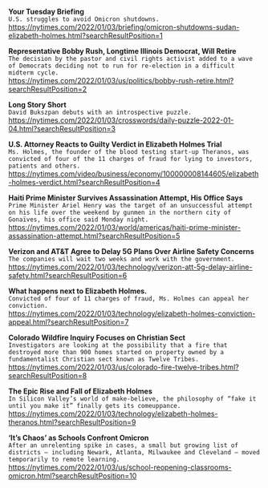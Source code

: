 **Your Tuesday Briefing**\
`U.S. struggles to avoid Omicron shutdowns.`\
https://nytimes.com/2022/01/03/briefing/omicron-shutdowns-sudan-elizabeth-holmes.html?searchResultPosition=1

**Representative Bobby Rush, Longtime Illinois Democrat, Will Retire**\
`The decision by the pastor and civil rights activist added to a wave of Democrats deciding not to run for re-election in a difficult midterm cycle.`\
https://nytimes.com/2022/01/03/us/politics/bobby-rush-retire.html?searchResultPosition=2

**Long Story Short**\
`David Bukszpan debuts with an introspective puzzle.`\
https://nytimes.com/2022/01/03/crosswords/daily-puzzle-2022-01-04.html?searchResultPosition=3

**U.S. Attorney Reacts to Guilty Verdict in Elizabeth Holmes Trial**\
`Ms. Holmes, the founder of the blood testing start-up Theranos, was convicted of four of the 11 charges of fraud for lying to investors, patients and others.`\
https://nytimes.com/video/business/economy/100000008144605/elizabeth-holmes-verdict.html?searchResultPosition=4

**Haiti Prime Minister Survives Assassination Attempt, His Office Says**\
`Prime Minister Ariel Henry was the target of an unsuccessful attempt on his life over the weekend by gunmen in the northern city of Gonaïves, his office said Monday night.`\
https://nytimes.com/2022/01/03/world/americas/haiti-prime-minister-assassination-attempt.html?searchResultPosition=5

**Verizon and AT&T Agree to Delay 5G Plans Over Airline Safety Concerns**\
`The companies will wait two weeks and work with the government.`\
https://nytimes.com/2022/01/03/technology/verizon-att-5g-delay-airline-safety.html?searchResultPosition=6

**What happens next to Elizabeth Holmes.**\
`Convicted of four of 11 charges of fraud, Ms. Holmes can appeal her conviction.`\
https://nytimes.com/2022/01/03/technology/elizabeth-holmes-conviction-appeal.html?searchResultPosition=7

**Colorado Wildfire Inquiry Focuses on Christian Sect**\
`Investigators are looking at the possibility that a fire that destroyed more than 900 homes started on property owned by a fundamentalist Christian sect known as Twelve Tribes.`\
https://nytimes.com/2022/01/03/us/colorado-fire-twelve-tribes.html?searchResultPosition=8

**The Epic Rise and Fall of Elizabeth Holmes**\
`In Silicon Valley’s world of make-believe, the philosophy of “fake it until you make it” finally gets its comeuppance.`\
https://nytimes.com/2022/01/03/technology/elizabeth-holmes-theranos.html?searchResultPosition=9

**‘It’s Chaos’ as Schools Confront Omicron**\
`After an unrelenting spike in cases, a small but growing list of districts — including Newark, Atlanta, Milwaukee and Cleveland — moved temporarily to remote learning.`\
https://nytimes.com/2022/01/03/us/school-reopening-classrooms-omicron.html?searchResultPosition=10

